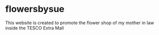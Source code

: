 # flowersbysue
This website is created to promote the flower shop of my mother in law inside the TESCO Extra Mall
